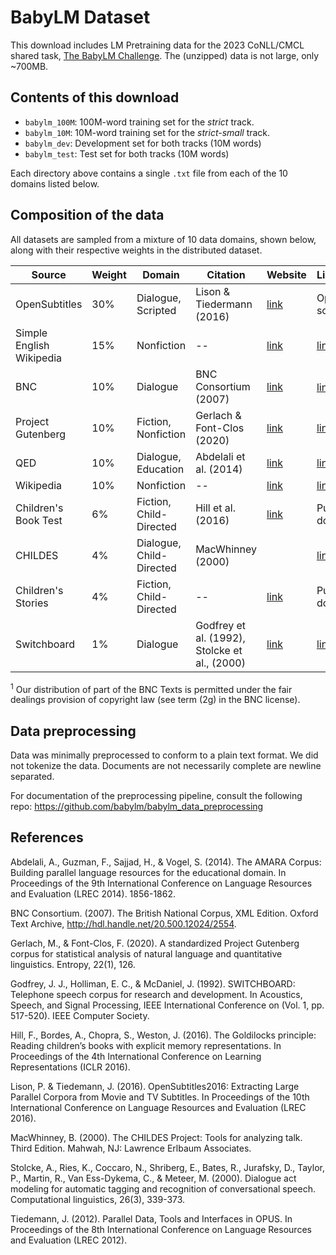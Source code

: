# BabyLM Dataset
This download includes LM Pretraining data for the 2023 CoNLL/CMCL shared task, [The BabyLM Challenge](https://babylm.github.io/). The (unzipped) data is not large, only ~700MB.

## Contents of this download
- `babylm_100M`: 100M-word training set for the *strict* track.
- `babylm_10M`: 10M-word training set for the *strict-small* track.
- `babylm_dev`: Development set for both tracks (10M words)
- `babylm_test`: Test set for both tracks (10M words)

Each directory above contains a single `.txt` file from each of the 10 domains listed below.

## Composition of the data
All datasets are sampled from a mixture of 10 data domains, shown below, along with their respective weights in the distributed dataset.

| Source | Weight | Domain | Citation | Website | License |
| --- | --- | --- | --- | --- | --- |
| OpenSubtitles | 30% | Dialogue, Scripted | Lison & Tiedermann (2016) | [link](https://opus.nlpl.eu/OpenSubtitles-v2018.php) | Open source |
| Simple English Wikipedia | 15% | Nonfiction | -- | [link](https://dumps.wikimedia.org/simplewiki/20221201/) | [link](https://dumps.wikimedia.org/legal.html) |
| BNC | 10% | Dialogue | BNC Consortium (2007) | [link](http://www.natcorp.ox.ac.uk/) | [link](http://www.natcorp.ox.ac.uk/docs/licence.html) <sup>1</sup> |
| Project Gutenberg | 10% | Fiction, Nonfiction | Gerlach & Font-Clos (2020) | [link](https://github.com/pgcorpus/gutenberg) | [link](https://www.gutenberg.org/policy/license.html) |
| QED | 10% | Dialogue, Education | Abdelali et al. (2014) | [link](https://opus.nlpl.eu/QED.php) | [link](https://opus.nlpl.eu/QED.php) |
| Wikipedia | 10% | Nonfiction | -- | [link](https://dumps.wikimedia.org/enwiki/20221220/) | [link](https://dumps.wikimedia.org/legal.html) |
| Children's Book Test | 6% | Fiction, Child-Directed | Hill et al. (2016) | [link](https://research.facebook.com/downloads/babi/) | Public domain |
| CHILDES | 4% | Dialogue, Child-Directed | MacWhinney (2000) | | [link](https://talkbank.org/share/rules.html) |
| Children's Stories | 4% | Fiction, Child-Directed | -- | [link](https://www.kaggle.com/datasets/edenbd/children-stories-text-corpus) | Public domain |
| Switchboard | 1% | Dialogue | Godfrey et al. (1992), Stolcke et al., (2000) | [link](http://compprag.christopherpotts.net/swda.html) | [link](http://compprag.christopherpotts.net/swda.html) |

<sup>1</sup> Our distribution of part of the BNC Texts is permitted under the fair dealings provision of copyright law (see term (2g) in the BNC license).


## Data preprocessing

Data was minimally preprocessed to conform to a plain text format. We did not tokenize the data. Documents are not necessarily complete are newline separated.

For documentation of the preprocessing pipeline, consult the following repo: https://github.com/babylm/babylm_data_preprocessing


## References
Abdelali, A., Guzman, F., Sajjad, H., & Vogel, S. (2014). The AMARA Corpus: Building parallel language resources for the educational domain. In Proceedings of the 9th International Conference on Language Resources and Evaluation (LREC 2014). 1856-1862.

BNC Consortium. (2007). The British National Corpus, XML Edition. Oxford Text Archive, http://hdl.handle.net/20.500.12024/2554.

Gerlach, M., & Font-Clos, F. (2020). A standardized Project Gutenberg corpus for statistical analysis of natural language and quantitative linguistics. Entropy, 22(1), 126.

Godfrey, J. J., Holliman, E. C., & McDaniel, J. (1992). SWITCHBOARD: Telephone speech corpus for research and development. In Acoustics, Speech, and Signal Processing, IEEE International Conference on (Vol. 1, pp. 517-520). IEEE Computer Society.

Hill, F., Bordes, A., Chopra, S., Weston, J. (2016). The Goldilocks principle: Reading children’s books with explicit memory representations. In Proceedings of the 4th International Conference on Learning Representations (ICLR 2016).

Lison, P. & Tiedemann, J. (2016). OpenSubtitles2016: Extracting Large Parallel Corpora from Movie and TV Subtitles. In Proceedings of the 10th International Conference on Language Resources and Evaluation (LREC 2016).

MacWhinney, B. (2000). The CHILDES Project: Tools for analyzing talk. Third Edition. Mahwah, NJ: Lawrence Erlbaum Associates.

Stolcke, A., Ries, K., Coccaro, N., Shriberg, E., Bates, R., Jurafsky, D., Taylor, P., Martin, R., Van Ess-Dykema, C., & Meteer, M. (2000). Dialogue act modeling for automatic tagging and recognition of conversational speech. Computational linguistics, 26(3), 339-373.

Tiedemann, J. (2012). Parallel Data, Tools and Interfaces in OPUS. In Proceedings of the 8th International Conference on Language Resources and Evaluation (LREC 2012).